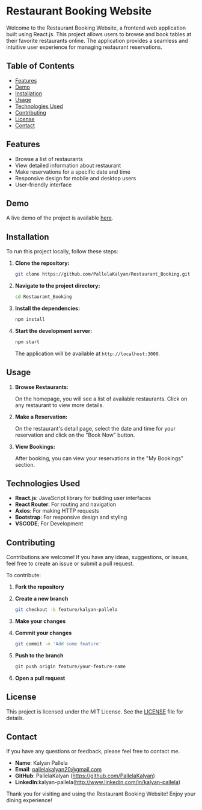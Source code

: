 # Restaurant Booking Website

Welcome to the Restaurant Booking Website, a frontend web application built using React.js. This project allows users to browse and book tables at their favorite restaurants online. The application provides a seamless and intuitive user experience for managing restaurant reservations.

## Table of Contents

- [Features](#features)
- [Demo](#demo)
- [Installation](#installation)
- [Usage](#usage)
- [Technologies Used](#technologies-used)
- [Contributing](#contributing)
- [License](#license)
- [Contact](#contact)

## Features

- Browse a list of restaurants
- View detailed information about  restaurant
- Make reservations for a specific date and time
- Responsive design for mobile and desktop users
- User-friendly interface

## Demo

A live demo of the project is available [here](https://pallelakalyan.github.io/Restaurant_Booking/). 

## Installation

To run this project locally, follow these steps:

1. **Clone the repository:**

    ```bash
    git clone https://github.com/PallelaKalyan/Restaurant_Booking.git
    ```

2. **Navigate to the project directory:**

    ```bash
    cd Restaurant_Booking
    ```

3. **Install the dependencies:**

    ```bash
    npm install
    ```

4. **Start the development server:**

    ```bash
    npm start
    ```

    The application will be available at `http://localhost:3000`.

## Usage

1. **Browse Restaurants:**

    On the homepage, you will see a list of available restaurants. Click on any restaurant to view more details.

2. **Make a Reservation:**

    On the restaurant's detail page, select the date and time for your reservation and click on the "Book Now" button.

3. **View Bookings:**

    After booking, you can view your reservations in the "My Bookings" section.

## Technologies Used

- **React.js**: JavaScript library for building user interfaces
- **React Router**: For routing and navigation
- **Axios**: For making HTTP requests
- **Bootstrap**: For responsive design and styling
- **VSCODE**; For Development
## Contributing

Contributions are welcome! If you have any ideas, suggestions, or issues, feel free to create an issue or submit a pull request.

To contribute:

1. **Fork the repository**
2. **Create a new branch**

    ```bash
    git checkout -b feature/kalyan-pallela
    ```

3. **Make your changes**
4. **Commit your changes**

    ```bash
    git commit -m 'Add some feature'
    ```

5. **Push to the branch**

    ```bash
    git push origin feature/your-feature-name
    ```

6. **Open a pull request**

## License

This project is licensed under the MIT License. See the [LICENSE](LICENSE) file for details.

## Contact

If you have any questions or feedback, please feel free to contact me.

- **Name**: Kalyan Pallela
- **Email**: pallelakalyan20@gmail.com
- **GitHub**: PallelaKalyan (https://github.com/PallelaKalyan)
- **LinkedIn**:kalyan-pallela(http://www.linkedin.com/in/kalyan-pallela)

Thank you for visiting and using the Restaurant Booking Website! Enjoy your dining experience!
